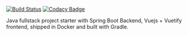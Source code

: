 [![Build Status](https://travis-ci.com/Kryszak/springboot-vuejs-starter.svg?branch=master)](https://travis-ci.com/Kryszak/springboot-vuejs-starter)
[![Codacy Badge](https://app.codacy.com/project/badge/Grade/f541616219e547ceb74f0d5c9b84ce9b)](https://www.codacy.com/gh/Kryszak/springboot-vuejs-starter/dashboard?utm_source=github.com&amp;utm_medium=referral&amp;utm_content=Kryszak/springboot-vuejs-starter&amp;utm_campaign=Badge_Grade)

Java fullstack project starter with Spring Boot Backend, Vuejs + Vuetify frontend, shipped in Docker and built with Gradle.
